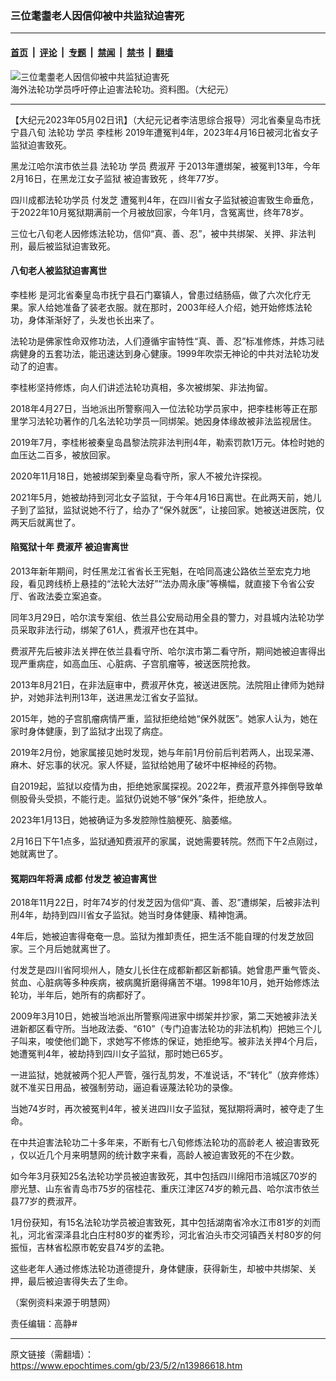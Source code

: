 ### 三位耄耋老人因信仰被中共监狱迫害死

---

#### [首页](../../../..?n13986618) &nbsp;|&nbsp; [评论](../../../../../epoch-comment?n13986618) &nbsp;|&nbsp; [专题](../../../../../epoch-special?n13986618) &nbsp;|&nbsp; [禁闻](../../../../../epoch-news?n13986618) &nbsp;|&nbsp; [禁书](../../../../../books?n13986618) &nbsp;|&nbsp; [翻墙](https://github.com/gfw-breaker/nogfw/blob/master/README.md?n13986618)


<div><img alt="三位耄耋老人因信仰被中共监狱迫害死" class="attachment-djy_600_400 size-djy_600_400 wp-post-image" src="https://i.epochtimes.com/assets/uploads/2022/09/id13834790-1907181540511973-600x400-3-600x400.jpeg"/>
<div class="caption">
 海外法轮功学员呼吁停止迫害法轮功。资料图。（大纪元）
</div></div><hr/><div class="post_content" id="artbody" itemprop="articleBody">
 <!-- article content begin -->
 <p>
  【大纪元2023年05月02日讯】（大纪元记者李洁思综合报导）河北省秦皇岛市抚宁县八旬
  <ok href="https://www.epochtimes.com/gb/tag/%E6%B3%95%E8%BD%AE%E5%8A%9F.html">
   法轮功
  </ok>
  学员
  <ok href="https://www.epochtimes.com/gb/tag/%E6%9D%8E%E6%A1%82%E5%BD%AC.html">
   李桂彬
  </ok>
  2019年遭冤判4年，2023年4月16日被河北省女子监狱迫害致死。
 </p>
 <p>
  黑龙江哈尔滨市依兰县
  <ok href="https://www.epochtimes.com/gb/tag/%E6%B3%95%E8%BD%AE%E5%8A%9F.html">
   法轮功
  </ok>
  学员
  <ok href="https://www.epochtimes.com/gb/tag/%E8%B4%B9%E6%B7%91%E8%8A%B9.html">
   费淑芹
  </ok>
  于2013年遭绑架，被冤判13年，今年2月16日，在黑龙江女子监狱
  <ok href="https://www.epochtimes.com/gb/tag/%E8%A2%AB%E8%BF%AB%E5%AE%B3%E8%87%B4%E6%AD%BB.html">
   被迫害致死
  </ok>
  ，终年77岁。
 </p>
 <p>
  四川成都法轮功学员
  <ok href="https://www.epochtimes.com/gb/tag/%E4%BB%98%E5%8F%91%E8%8A%9D.html">
   付发芝
  </ok>
  遭冤判4年，在四川省女子监狱被迫害致生命垂危，于2022年10月冤狱期满前一个月被放回家，今年1月，含冤离世，终年78岁。
 </p>
 <p>
  三位七八旬老人因修炼法轮功，信仰“真、善、忍”，被中共绑架、关押、非法判刑，最后被监狱迫害致死。
 </p>
 <h4>
  八旬老人被监狱迫害离世
 </h4>
 <p>
  <ok href="https://www.epochtimes.com/gb/tag/%E6%9D%8E%E6%A1%82%E5%BD%AC.html">
   李桂彬
  </ok>
  是河北省秦皇岛市抚宁县石门寨镇人，曾患过结肠癌，做了六次化疗无果。家人给她准备了装老衣服。就在那时，2003年经人介绍，她开始修炼法轮功，身体渐渐好了，头发也长出来了。
 </p>
 <p>
  法轮功是佛家性命双修功法，人们遵循宇宙特性“真、善、忍”标准修炼，并炼习祛病健身的五套功法，能迅速达到身心健康。1999年吹崇无神论的中共对法轮功发动了的迫害。
 </p>
 <p>
  李桂彬坚持修炼，向人们讲述法轮功真相，多次被绑架、非法拘留。
 </p>
 <p>
  2018年4月27日，当地派出所警察闯入一位法轮功学员家中，把李桂彬等正在那里学习法轮功著作的几名法轮功学员一同绑架。她因身体缘故被非法监视居住。
 </p>
 <p>
  2019年7月，李桂彬被秦皇岛昌黎法院非法判刑4年，勒索罚款1万元。体检时她的血压达二百多，被放回家。
 </p>
 <p>
  2020年11月18日，她被绑架到秦皇岛看守所，家人不被允许探视。
 </p>
 <p>
  2021年5月，她被劫持到河北女子监狱，于今年4月16日离世。在此两天前，她儿子到了监狱，监狱说她不行了，给办了“保外就医”，让接回家。她被送进医院，仅两天后就离世了。
 </p>
 <h4>
  陷冤狱十年
  <ok href="https://www.epochtimes.com/gb/tag/%E8%B4%B9%E6%B7%91%E8%8A%B9.html">
   费淑芹
  </ok>
  被迫害离世
 </h4>
 <p>
  2013年新年期间，时任黑龙江省省长王宪魁，在哈同高速公路依兰至宏克力地段，看见跨线桥上悬挂的“法轮大法好”“法办周永康”等横幅，就直接下令省公安厅、省政法委立案追查。
 </p>
 <p>
  同年3月29日，哈尔滨专案组、依兰县公安局动用全县的警力，对县城内法轮功学员采取非法行动，绑架了61人，费淑芹也在其中。
 </p>
 <p>
  费淑芹先后被非法关押在依兰县看守所、哈尔滨市第二看守所，期间她被迫害得出现严重病症，如高血压、心脏病、子宫肌瘤等，被送医院抢救。
 </p>
 <p>
  2013年8月21日，在非法庭审中，费淑芹休克，被送进医院。法院阻止律师为她辩护，对她非法判刑13年，送进黑龙江省女子监狱。
 </p>
 <p>
  2015年，她的子宫肌瘤病情严重，监狱拒绝给她“保外就医”。她家人认为，她在家时身体健康，到了监狱才出现了病症。
 </p>
 <p>
  2019年2月份，她家属接见她时发现，她与年前1月份前后判若两人，出现呆滞、麻木、好忘事的状况。家人怀疑，监狱给她用了破坏中枢神经的药物。
 </p>
 <p>
  自2019起，监狱以疫情为由，拒绝她家属探视。2022年，费淑芹意外摔倒导致单侧股骨头受损，不能行走。监狱仍说她不够“保外”条件，拒绝放人。
 </p>
 <p>
  2023年1月13日，她被确证为多发腔隙性脑梗死、脑萎缩。
 </p>
 <p>
  2月16日下午1点多，监狱通知费淑芹的家属，说她需要转院。然而下午2点刚过，她就离世了。
 </p>
 <h4>
  冤期四年将满 成都
  <ok href="https://www.epochtimes.com/gb/tag/%E4%BB%98%E5%8F%91%E8%8A%9D.html">
   付发芝
  </ok>
  被迫害离世
 </h4>
 <p>
  2018年11月22日，时年74岁的付发芝因为信仰“真、善、忍”遭绑架，后被非法判刑4年，劫持到四川省女子监狱。她当时身体健康、精神饱满。
 </p>
 <p>
  4年后，她被迫害得奄奄一息。监狱为推卸责任，把生活不能自理的付发芝放回家。三个月后她就离世了。
 </p>
 <p>
  付发芝是四川省阿坝州人，随女儿长住在成都新都区新都镇。她曾患严重气管炎、贫血、心脏病等多种疾病，被病魔折磨得痛苦不堪。1998年10月，她开始修炼法轮功，半年后，她所有的病都好了。
 </p>
 <p>
  2009年3月10日，她被当地派出所警察闯进家中绑架并抄家，第二天她被非法关进新都区看守所。当地政法委、“610”（专门迫害法轮功的非法机构）把她三个儿子叫来，唆使他们跪下，求她写不修炼的保证，她拒绝写。被非法关押4个月后，她遭冤判4年，被劫持到四川女子监狱，那时她已65岁。
 </p>
 <p>
  一进监狱，她就被两个犯人严管，强行乱剪发，不准说话，不“转化”（放弃修炼）就不准买日用品，被强制劳动，逼迫看诬蔑法轮功的录像。
 </p>
 <p>
  当她74岁时，再次被冤判4年，被关进四川女子监狱，冤狱期将满时，被夺走了生命。
 </p>
 <p>
  在中共迫害法轮功二十多年来，不断有七八旬修炼法轮功的高龄老人
  <ok href="https://www.epochtimes.com/gb/tag/%E8%A2%AB%E8%BF%AB%E5%AE%B3%E8%87%B4%E6%AD%BB.html">
   被迫害致死
  </ok>
  ，仅以近几个月来明慧网的统计数字来看，高龄人被迫害致死的不在少数。
 </p>
 <p>
  如今年3月获知25名法轮功学员被迫害致死，其中包括四川绵阳市涪城区70岁的廖光慧、山东省青岛市75岁的宿桂花、重庆江津区74岁的赖元昌、哈尔滨市依兰县77岁的费淑芹。
 </p>
 <p>
  1月份获知，有15名法轮功学员被迫害致死，其中包括湖南省冷水江市81岁的刘而礼，河北省深泽县北白庄村80岁的崔秀珍，河北省泊头市交河镇西关村80岁的何振恒，吉林省松原市乾安县74岁的孟艳。
 </p>
 <p>
  这些老年人通过修炼法轮功道德提升，身体健康，获得新生，却被中共绑架、关押，最后被迫害得失去了生命。
 </p>
 <p>
  （案例资料来源于明慧网）
 </p>
 <p>
  责任编辑：高静#
 </p>
 <!-- article content end -->
 <div id="below_article_ad">
 </div>
</div>


---

原文链接（需翻墙）：https://www.epochtimes.com/gb/23/5/2/n13986618.htm